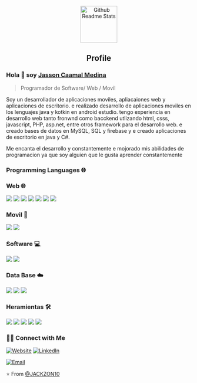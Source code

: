 <p align="center">
 <img width="100px" src="https://res.cloudinary.com/anuraghazra/image/upload/v1594908242/logo_ccswme.svg" align="center" alt="Github Readme Stats" />
 <h2 align="center">Profile</h2>
</p>

### Hola 👋 soy [Jasson Caamal Medina](https://)
> Programador de Software/ Web / Movil


<div>
 <p>
Soy un desarrollador de aplicaciones moviles, apliacaiones web y aplicaciones de escritorio. e realizado desarrollo de aplicaciones moviles en los lenguajes java y kotkin en android estudio. tengo experiencia en desarrollo web tanto fronwnd como bacckend utlizando html, csss, javascript, PHP, asp.net, entre otros framework para el desarrollo web. e creado bases de datos en MySQL, SQL y firebase y e creado aplicaciones de escritorio en java y C#.

Me encanta el desarrollo y constantemente e mojorado mis abilidades de programacion ya que soy alguien que le gusta aprender constantemente 
</p>
</div>

### Programming Languages 🌐
### Web 🌐

<div aling="center">
 <img src = "https://img.shields.io/badge/-HTML5-E34F26?style=flat&logo=html5&logoColor=white"> 
 <img src = "https://img.shields.io/badge/-CSS3-1572B6?style=flat&logo=css3&logoColor=white">
 <img src="https://img.shields.io/badge/-Bootstrap-563D7C?style=flat&logo=bootstrap&logoColor=white">
 <img src="https://img.shields.io/badge/-JavaScript-eed718?style=flat&logo=javascript&logoColor=ffffff">
 <img src="https://img.shields.io/badge/-PHP-777BB4?style=flat&logo=PHP&logoColor=white">
 <img src="https://img.shields.io/badge/-ASP.NET-007ACC?style=flat&logo=Visual%20Studio%20Code&logoColor=white">
 <img src="https://img.shields.io/badge/-Laravel-FF2D20?style=flat&logo=Laravel&logoColor=white">
</div>

### Movil :iphone:
<div aling="center">
 <img src="https://img.shields.io/badge/-Android-3DDC84?style=flat&logo=Android&logoColor=white">
 <img src="https://img.shields.io/badge/-Kotlin-0095D5?style=flat&logo=Kotlin&logoColor=white">
</div>

 ### Software :computer:
 <div aling="center">
<img src="http://img.shields.io/badge/-Java-F89820?style=flat&logo=java&logoColor=white"> 
<img src="https://img.shields.io/badge/-C%20Sharp-239120?style=flat&logo=C%20Sharp&logoColor=white"> 


### Data Base  :cloud:
  <div aling="center">
   <img src="https://img.shields.io/badge/-MySQL-F29111?style=flat&logo=mysql&logoColor=FFFFFF">
   <img src="https://img.shields.io/badge/-Microsoft%20SQL%20Server-CC2927?style=flat&logo=Microsoft%20SQL%20Server&logoColor=white">
   <img src="https://img.shields.io/badge/-Firebase-FFA611?style=flat&logo=firebase&logoColor=FFFFFF">
  </div>
 
### Heramientas 🛠️
<div aling="center">
 <img src="http://img.shields.io/badge/-Git-F1502F?style=flat&logo=git&logoColor=FFFFFF">
 <img src="http://img.shields.io/badge/-Github-000000?style=flat&logo=github&logoColor=FFFFFF">
 <img src="https://img.shields.io/badge/-Visual%20Studio-5C2D91?style=flat&logo=Visual%20Studio&logoColor=white">
 <img src="https://img.shields.io/badge/-Android%20Studio-3DDC84?style=flat&logo=Android%20Studio&logoColor=white">
 <img src="https://img.shields.io/badge/-IntelliJ%20IDEA-000000?style=flat&logo=IntelliJ%20IDEA&logoColor=white">
    
</div>


<h3> 🤝🏻 Connect with Me </h3>

<p align="center">
 
<a href="https://www.anandmainali.com.np" target="_blank"><img alt="Website" src="https://img.shields.io/badge/Website-www.anandmainali.com.np-blue?style=flat&logo=google-chrome"></a>
<a href="www.linkedin.com/in/jasson-caamal-medina" target="_blank"><img alt="LinkedIn" src="https://img.shields.io/badge/jasson-caamal-medina-blue?style=flat&logo=linkedin"></a>

<a href="mailto:jasson.adrian.caamal.medina@gmail.com"><img alt="Email" src="https://img.shields.io/badge/Email-anandmainali5@gmail.com-blue?style=flat&logo=gmail"></a>
</p>




⭐️ From [@JACKZON10](https://github.com/JACKZON10)
